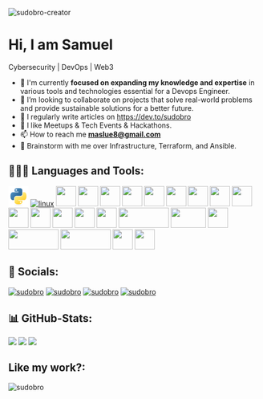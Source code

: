 <p align="left"> <img src="https://komarev.com/ghpvc/?username=sudobro-creator&label=Profile%20views&color=0e75b6&style=flat" alt="sudobro-creator" /> </p>
<h1>Hi, I am Samuel</h1>

Cybersecurity | DevOps | Web3 

- 🌱 I'm currently **focused on expanding my knowledge and expertise** in various tools and technologies essential for a Devops Engineer.
- 👯 I’m looking to collaborate on projects that solve real-world problems and provide sustainable solutions for a better future.
- 📝 I regularly write articles on https://dev.to/sudobro
- 🍕 I like Meetups & Tech Events & Hackathons.
- 📫 How to reach me **maslue8@gmail.com**
- 💬 Brainstorm with me over Infrastructure, Terraform, and Ansible.


## 👷🏾‍♀️ Languages and Tools:
<a href="https://www.python.org" target="_blank" rel="noreferrer"> <img src="https://raw.githubusercontent.com/devicons/devicon/master/icons/python/python-original.svg" alt="python" width="40" height="40"/></a>
<a href="https://www.linux.org/pages/download/" target="_blank" rel="noreferrer"> <img src="https://www.svgrepo.com/download/448236/linux.svg" alt="linux" width="40" height="40"/></a> 
<a href="https://www.google.com/url?sa=t&source=web&rct=j&opi=89978449&url=https://aws.amazon.com/" target="_blank" rel="noreferrer"> <img src="https://www.svgrepo.com/download/353443/aws.svg" width="40" height="40"/></a>
<a href="https://azure.microsoft.com/en-us/" target="_blank" rel="noreferrer"> <img src="https://upload.vectorlogo.zone/logos/microsoft_azure/images/e584dc34-9cda-4cd3-b318-b6fe4909e4f8.svg" width="40" height="40"/></a>
<a href="https://www.linux.org/pages/download/" target="_blank" rel="noreferrer"> <img src="https://www.svgrepo.com/download/373553/docker.svg" width ="40" height="40"/></a>
<a href="https://kubernetes.io/" target="_blank" rel="noreferrer"> <img src="https://www.svgrepo.com/download/448233/kubernetes.svg" width="40" height="40"/></a> 
<a href="https://git-scm.com/" target="_blank" rel="noreferrer"> <img src="https://www.vectorlogo.zone/logos/git-scm/git-scm-icon.svg" width="40" height="40"></a>
<a href="https://prometheus.io/" target="_blank" rel="noreferrer"> <img src="https://www.vectorlogo.zone/logos/prometheusio/prometheusio-icon.svg" width="40" height="40"></a>
<a href="https://grafana.com/" target="_blank" rel="noreferrer"> <img src="https://www.vectorlogo.zone/logos/grafana/grafana-icon.svg" width="40" height="40"></a>
<a href="https://www.linux.org/pages/download/" target="_blank" rel="noreferrer"> <img src="https://www.vectorlogo.zone/logos/jenkins/jenkins-icon.svg" width="40" height="40"></a>
<a href="https://www.jenkins.io/" target="_blank" rel="noreferrer"> <img src="https://www.vectorlogo.zone/logos/terraformio/terraformio-icon.svg" width="40" height="40"/></a>
<a href="https://www.figma.com/" target="_blank" rel="noreferrer"> <img src="https://www.svgrepo.com/download/452202/figma.svg" width="40" height="40"></a>
<a href="https://docs.ansible.com/" target="_blank" rel="noreferrer"> <img src="https://www.vectorlogo.zone/logos/ansible/ansible-icon.svg" width="40" height="40"/></a>
<a href="https://www.gnu.org/software/bash/" target="_blank" rel="noreferrer"> <img src="https://www.vectorlogo.zone/logos/gnu_bash/gnu_bash-icon.svg" width="40" height="40"/></a>
<a href="https://www.postman.com/" target="_blank" rel="noreferrer"> <img src="https://www.svgrepo.com/download/354202/postman-icon.svg" width="40" height="40"></a>
<a href="https://portswigger.net/burp" target="_blank" rel="noreferrer"> <img src="https://www.svgrepo.com/download/454430/burpsuite-security-software.svg" width="40" height="40"></a>
<a href="https://www.wireshark.org/" target="_blank" rel="noreferrer"> <img src="https://www.wireshark.org/assets/img/wireshark-logo-light.png" width="100" height="40"></a>
<a href="https://nmap.org/" target="_blank" rel="noreferrer"> <img src="https://nmap.org/images/sitelogo-2x.png" width="70" height="40"></a>
<a href="https://www.metasploit.com/" target="_blank" rel="noreferrer"> <img src="https://media.licdn.com/dms/image/v2/C5633AQHz6xjHG_s0fQ/productpage-image_1128_635/productpage-image_1128_635/0/1626341063105/isoc24_b_v__metasploit_rapid7_image?e=2147483647&v=beta&t=5nKtSmBtM7ZjgxteR6bOl4Q0MqV7dT0t5BUvsuGNgM4" width="40" height="40"></a>
<a href="https://www.tenable.com/products/nessus" target="_blank" rel="noreferrer"> <img src="https://images.seeklogo.com/logo-png/35/1/nessus-professional-logo-png_seeklogo-353317.png" width="100" height="40"></a>
<a href="https://www.splunk.com/" target="_blank" rel="noreferrer"> <img src="https://www.splunk.com/content/dam/splunk2/en_us/images/icon-library/footer/logo-splunk-corp-rgb-k-web.svg" width="100" height="40"></a>
<a href="https://www.w3schools.com/html/" target="_blank" rel="noreferrer"> <img src="https://www.svgrepo.com/download/452228/html-5.svg" width="40" height="40"></a>
<a href="https://www.w3schools.com/css/" target="_blank" rel="noreferrer"> <img src="https://www.svgrepo.com/download/353623/css-3.svg" width="40" height="40"></a>



## 📱 Socials:
<a href="https://www.linkedin.com/in/sudobro-creator/" target="blank"><img align="center" src="https://www.vectorlogo.zone/logos/linkedin/linkedin-icon.svg" alt="sudobro" height="40" width="40" /></a>
<a href="https://dev.to/sudobro" target="blank"><img align="center" src="https://raw.githubusercontent.com/rahuldkjain/github-profile-readme-generator/master/src/images/icons/Social/devto.svg" alt="sudobro" height="40" width="40" /></a>
<a href="https://twitter.com/sudobro" target="blank"><img align="center" src="https://www.vectorlogo.zone/logos/x/x-icon.svg" alt="sudobro" height="40" width="40" /></a>
<a href="https://instagram.com/sudobrocreator" target="blank"><img align="center" src="https://raw.githubusercontent.com/rahuldkjain/github-profile-readme-generator/master/src/images/icons/Social/instagram.svg" alt="sudobro" height="40" width="40" /></a>


## 📊 GitHub-Stats:
<img height="180em" src="https://github-readme-streak-stats.herokuapp.com/?user=sudobro-creator&hide_border=true" /> <img height="180em" src="https://github-readme-stats.vercel.app/api/top-langs/?username=sudobro-creator&exclude_repo=KNN-Image-Classification&show_icons=true&hide_border=true&layout=compact&langs_count=8"/>
<img height="180em" src="https://github-readme-stats.vercel.app/api?username=sudobro-creator&show_icons=true&hide_border=true&&count_private=true&include_all_commits=true" />


## Like my work?:
<a href="https://buymeacoffee.com/sudobro"> <img align="left" src="https://cdn.buymeacoffee.com/buttons/v2/default-yellow.png" height="50" width="210" alt="sudobro" /></a>

